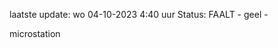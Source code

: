 laatste update: 
wo 04-10-2023  4:40   uur 
Status: FAALT - geel - 
<div class="service R">microstation</div>